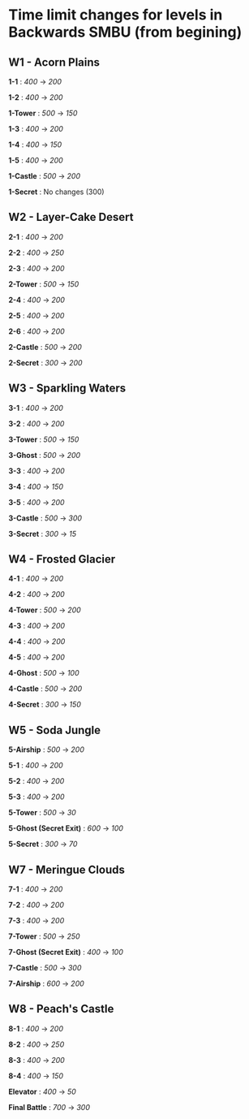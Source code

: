 # Time limit changes for levels in Backwards SMBU (from begining)

## W1 - Acorn Plains

**1-1** : *400* -> *200*

**1-2**  : *400* -> *200*

**1-Tower** : *500* -> *150*

**1-3** : *400* -> *200*

**1-4** : *400* -> *150*

**1-5** : *400* -> *200*

**1-Castle** : *500* -> *200*

**1-Secret** : No changes (300)

## W2 - Layer-Cake Desert

**2-1** : *400* -> *200*

**2-2** : *400* -> *250*

**2-3** : *400* -> *200*

**2-Tower** : *500* -> *150*

**2-4** : *400* -> *200*

**2-5** : *400* -> *200*

**2-6** : *400* -> *200*

**2-Castle** : *500* -> *200*

**2-Secret** : *300* -> *200*

## W3 - Sparkling Waters

**3-1** : *400* -> *200*

**3-2** : *400* -> *200*

**3-Tower** : *500* -> *150*

**3-Ghost** : *500* -> *200*

**3-3** : *400* -> *200*

**3-4** : *400* -> *150*

**3-5** : *400* -> *200*

**3-Castle** : *500* -> *300*

**3-Secret** : *300* -> *15*

## W4 - Frosted Glacier

**4-1** : *400* -> *200*

**4-2** : *400* -> *200*

**4-Tower** : *500* -> *200*

**4-3** : *400* -> *200*

**4-4** : *400* -> *200*

**4-5** : *400* -> *200*

**4-Ghost** : *500* -> *100*

**4-Castle** : *500* -> *200*

**4-Secret** : *300* -> *150*

## W5 - Soda Jungle

**5-Airship** : *500* -> *200*

**5-1** : *400* -> *200*

**5-2** : *400* -> *200*

**5-3** : *400* -> *200*

**5-Tower** : *500* -> *30*

**5-Ghost (Secret Exit)** : *600* -> *100*

**5-Secret** : *300* -> *70*

## W7 - Meringue Clouds

**7-1** : *400* -> *200*

**7-2** : *400* -> *200*

**7-3** : *400* -> *200*

**7-Tower** : *500* -> *250*

**7-Ghost (Secret Exit)** : *400* -> *100* 

**7-Castle** : *500* -> *300* 

**7-Airship** : *600* -> *200* 

## W8 - Peach's Castle

**8-1** : *400* -> *200* 

**8-2** : *400* -> *250*

**8-3** : *400* -> *200* 

**8-4** : *400* -> *150* 

**Elevator** : *400* -> *50*

**Final Battle** : *700* -> *300*
